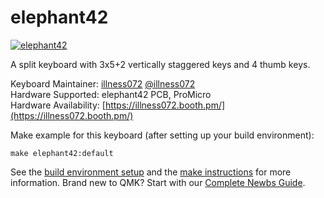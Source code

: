 # elephant42

[![elephant42](https://i.imgur.com/rgvNteb.jpg)](https://i.imgur.com/rgvNteb.jpg)

A split keyboard with 3x5+2 vertically staggered keys and 4 thumb keys.

Keyboard Maintainer: [illness072](https://github.com/illness072) [@illness072](https://twitter.com/illness072)  
Hardware Supported: elephant42 PCB, ProMicro  
Hardware Availability: [https://illness072.booth.pm/](https://illness072.booth.pm/)  

Make example for this keyboard (after setting up your build environment):

    make elephant42:default

See the [build environment setup](https://docs.qmk.fm/#/getting_started_build_tools) and the [make instructions](https://docs.qmk.fm/#/getting_started_make_guide) for more information. Brand new to QMK? Start with our [Complete Newbs Guide](https://docs.qmk.fm/#/newbs).
